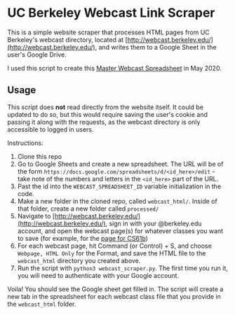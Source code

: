 # UC Berkeley Webcast Link Scraper

This is a simple website scraper that processes HTML pages from UC Berkeley's webcast directory, located at [http://webcast.berkeley.edu/](http://webcast.berkeley.edu/), and writes them to a Google Sheet in the user's Google Drive.

I used this script to create this [Master Webcast Spreadsheet](https://docs.google.com/spreadsheets/d/17_o9tf34OCBVheyxjimPocUNg5JskP4nNwQ0blH3Zvc/edit?ouid=105312008256795736262&usp=sheets_home&ths=true) in May 2020.


## Usage

This script does **not** read directly from the website itself. It could be updated to do so, but this would require saving the user's cookie and passing it along with the requests, as the webcast directory is only accessible to logged in users. 

Instructions:
1. Clone this repo
2. Go to Google Sheets and create a new spreadsheet. The URL will be of the form `https://docs.google.com/spreadsheets/d/<id_here>/edit` - take note of the numbers and letters in the `<id_here>` part of the URL.
3. Past the id into the `WEBCAST_SPREADSHEET_ID`  variable initialization in the code.
4. Make a new folder in the cloned repo, called `webcast_html/`. Inside of that folder, create a new folder called `processed/`
5. Navigate to [http://webcast.berkeley.edu/](http://webcast.berkeley.edu/), sign in with your @berkeley.edu account, and open the webcast page(s) for whatever classes you want to save (for example, for the [page for CS61b](https://coursecapture.berkeley.edu/compsci-61b))
6. For each webcast page, hit Command (or Control) + S, and choose `Webpage, HTML Only` for the Format, and save the HTML file to the `webcast_html` directory you created above.
7. Run the script with `python3 webcast_scraper.py`. The first time you run it, you will need to authenticate with your Google account. 

Voila! You should see the Google sheet get filled in. The script will create a new tab in the spreadsheet for each webcast class file that you provide in the `webcast_html` folder.
